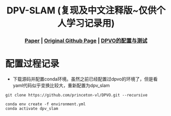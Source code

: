 [comment]: <> (# DPV-SLAM)

<!-- PROJECT LOGO -->

<p align="center">

  <h1 align="center"> DPV-SLAM (复现及中文注释版~仅供个人学习记录用)
  </h1>

[comment]: <> (  <h2 align="center">PAPER</h2>)
  <h3 align="center">
  <a href="https://arxiv.org/pdf/2408.01654" target="_blank">Paper</a> 
  | <a href="https://github.com/princeton-vl/DPVO" target="_blank">Original Github Page</a>
  | <a href="https://github.com/KwanWaiPang/DPVO_comment" target="_blank">DPVO的配置与测试</a>
  </h3>
  <div align="center"></div>

# 配置过程记录
* 下载源码并配置conda环境。虽然之前已经配置过dpvo的环境了，但是看yaml代码似乎变换比较大，重新配置为dpv_slam
~~~
git clone https://github.com/princeton-vl/DPVO.git --recursive

conda env create -f environment.yml
conda activate dpv_slam
~~~
